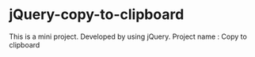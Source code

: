 # jQuery-copy-to-clipboard
This is a mini project. Developed by using jQuery. Project name : Copy to clipboard
